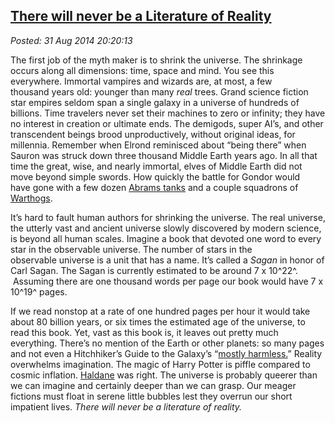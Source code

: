  
[There will never be a Literature of Reality](https://bakerjd99.wordpress.com/2014/08/31/there-will-never-be-a-literature-of-reality/)
-------------------------------------------------------------------------------------------------------------------------------------

*Posted: 31 Aug 2014 20:20:13*

The first job of the myth maker is to shrink the universe. The shrinkage
occurs along all dimensions: time, space and mind. You see this
everywhere. Immortal vampires and wizards are, at most, a few
thousand years old: younger than many *real* trees. Grand science
fiction star empires seldom span a single galaxy in a universe of
hundreds of billions. Time travelers never set their machines to zero or
infinity; they have no interest in creation or ultimate ends. The
demigods, super AI’s, and other transcendent beings
brood unproductively, without original ideas, for millennia. Remember
when Elrond reminisced about “being there” when Sauron was struck down
three thousand Middle Earth years ago. In all that time the great, wise,
and nearly immortal, elves of Middle Earth did not move beyond simple
swords. How quickly the battle for Gondor would have gone with a few
dozen [Abrams
tanks](https://www.marines.com/operating-forces/equipment/vehicles/m1a1-abrams-tank)
and a couple squadrons of
[Warthogs](https://en.wikipedia.org/wiki/Fairchild_Republic_A-10_Thunderbolt_II).

It’s hard to fault human authors for shrinking the universe. The real
universe, the utterly vast and ancient universe slowly discovered by
modern science, is beyond all human scales. Imagine a book that devoted
one word to every star in the observable universe. The number of stars
in the observable universe is a unit that has a name. It’s called a
*Sagan* in honor of Carl Sagan. The Sagan is currently estimated to be
around 7 x 10^22^.  Assuming there are one thousand words per page our
book would have 7 x 10^19^ pages.

If we read nonstop at a rate of one hundred pages per hour it would take
about 80 billion years, or six times the estimated age of the universe,
to read this book. Yet, vast as this book is, it leaves out pretty much
everything. There’s no mention of the Earth or other planets: so many
pages and not even a Hitchhiker’s Guide to the Galaxy’s “[mostly
harmless.](https://en.wikipedia.org/wiki/Mostly_Harmless)” Reality
overwhelms imagination. The magic of Harry Potter is piffle compared to
cosmic inflation.
[Haldane](https://en.wikiquote.org/wiki/J._B._S._Haldane) was right. The
universe is probably queerer than we can imagine and certainly deeper
than we can grasp. Our meager fictions must float in serene little
bubbles lest they overrun our short impatient lives. *There will never
be a literature of reality.*

